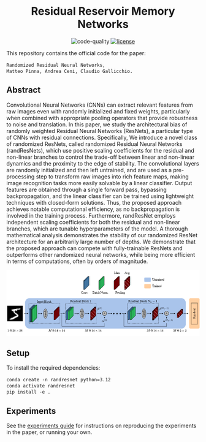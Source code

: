 <div align="center">

# Residual Reservoir Memory Networks

![code-quality](https://github.com/nennomp/randresnet/actions/workflows/code-quality.yml/badge.svg)
[![license](https://img.shields.io/badge/License-MIT-green.svg?labelColor=gray)](https://github.com/nennomp/randresnet)

</div>

This repository contains the official code for the paper:

```
Randomized Residual Neural Networks,
Matteo Pinna, Andrea Ceni, Claudio Gallicchio.
```

## Abstract
Convolutional Neural Networks (CNNs) can extract relevant features from raw images even with randomly initialized and fixed weights, particularly when combined with appropriate pooling operators that provide robustness to noise and translation. In this paper, we study the architectural bias of randomly weighted Residual Neural Networks (ResNets), a particular type of CNNs with residual connections. Specifically, We introduce a novel class of randomized ResNets, called randomized Residual Neural Networks (randResNets), which use positive scaling coefficients for the residual and non-linear branches to control the trade-off between linear and non-linear dynamics and the proximity to the edge of stability. The convolutional layers are randomly initialized and then left untrained, and are used as a pre-processing step to transform raw images into rich feature maps, making image recognition tasks more easily solvable by a linear classifier. Output features are obtained through a single forward pass, bypassing backpropagation, and the linear classifier can be trained using lightweight techniques with closed-form solutions. Thus, the proposed approach achieves notable computational efficiency, as no backpropagation is involved in the training process. Furthermore, randResNet employs independent scaling coefficients for both the residual and non-linear branches, which are tunable hyperparameters of the model. A thorough mathematical analysis demonstrates the stability of our randomized ResNet architecture for an arbitrarily large number of depths. We demonstrate that the proposed approach can compete with fully-trainable ResNets and outperforms other randomized neural networks, while being more efficient in terms of computations, often by orders of magnitude.

<div align="center">
<img src="assets/figure-1.png?raw=true" alt="Model" title="Model">
</div>

## Setup
To install the required dependencies:
```
conda create -n randresnet python=3.12
conda activate randresnet
pip install -e .
```

## Experiments
See the [experiments guide](./experiments/README.md) for instructions on reproducing the experiments in the paper, or running your own.
